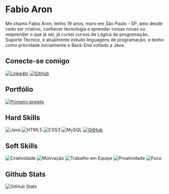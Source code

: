 # Fabio Aron
 Me chamo Fabio Aron, tenho 19 anos, moro em São Paulo - SP, amo desde cedo ser criativo, conhecer tecnologia e aprender coisas novas ou reaprender o que já sei, já cursei cursos de Lógica de programação, Suporte Técnico, e atualmente estudo linguagens de programação, e tenho como prioridade inicialmente o Back-End voltado a Java.

## Conecte-se comigo
[![LinkedIn](https://img.shields.io/badge/LinkedIn-000?style=for-the-badge&logo=linkedin&logoColor=800080)](https://www.linkedin.com/in/fabioaron/)
[![GitHub](https://img.shields.io/badge/GitHub-000?style=for-the-badge&logo=github&logoColor=purple)](https://github.com/fabioaron)

## Portfólio
[![Primeiro projeto](https://img.shields.io/badge/-PRIMEIRO_SITE-000?logo=&Color=white&style=flat-square)](https://fabioaron.github.io/fabioaron/)

## Hard Skills
![Java](https://img.shields.io/badge/Java-000?style=for-the-badge&logo=java)
![HTML5](https://img.shields.io/badge/HTML5-000?style=for-the-badge&logo=html5&logoColor=800080)
![CSS3](https://img.shields.io/badge/CSS3-000?style=for-the-badge&logo=css3&logoColor=800080)
![MySQL](https://img.shields.io/badge/MySQL-000?style=for-the-badge&logo=mysql&logoColor=800080)
[![GitHub](https://img.shields.io/badge/GitHub-000?style=for-the-badge&logo=github&logoColor=purple)](+https://github.com/)

## Soft Skills
![Criatividade](https://img.shields.io/badge/-CRIATIVIDADE🧠-000?logo=&Color=white&style=flat-square)
![Motivação](https://img.shields.io/badge/MOTIVAÇÃO💪-000?logo=&Color=white&style=flat-square)
![Trabalho em Equipe](https://img.shields.io/badge/TRABALHO_EM_EQUIPE👥-000?logo=&Color=white&style=flat-square)
![Proatividade](https://img.shields.io/badge/PROATIVIDADE🏃‍♂️-000?logo=&Color=white&style=flat-square)
![Foco](https://img.shields.io/badge/FOCO👁-000?logo=&Color=white&style=flat-square)

## Github Stats

![GitHub Stats](https://github-readme-stats.vercel.app/api?username=fabioaron&theme=transparent&bg_color=000000&border_color=30A3DC&show_icons=true&icon_color=e0b0ff&title_color=800080&text_color=e6e6fa)
